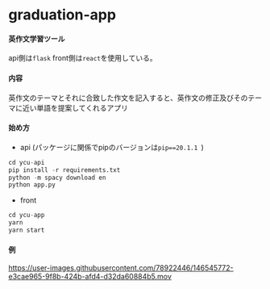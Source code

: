 # graduation-app

#### 英作文学習ツール
api側は`flask`
front側は`react`を使用している。

#### 内容
英作文のテーマとそれに合致した作文を記入すると、英作文の修正及びそのテーマに近い単語を提案してくれるアプリ


#### 始め方
- api (パッケージに関係でpipのバージョンは`pip==20.1.1 `)
```python
cd ycu-api
pip install -r requirements.txt
python -m spacy download en
python app.py
```
- front
```ts
cd ycu-app
yarn
yarn start
```


#### 例
https://user-images.githubusercontent.com/78922446/146545772-e3cae965-9f8b-424b-afd4-d32da60884b5.mov

